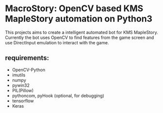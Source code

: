 # MacroStory: OpenCV based KMS MapleStory automation on Python3
This projects aims to create a intelligent automated bot for KMS MapleStory. 
Currently the bot uses OpenCV to find features from the game screen and use DirectInput emulation to interact
 with the game.
 
## requirements:
* OpenCV-Python
* imutils
* numpy
* pywin32
* PIL(Pillow)
* pythoncom, pyHook (optional, for debugging)
* tensorflow
* Keras
